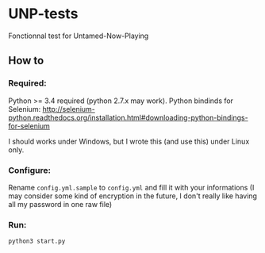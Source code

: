 # UNP-tests
Fonctionnal test for Untamed-Now-Playing

How to
--------------------------------------

### Required:
Python >= 3.4 required (python 2.7.x may work).
Python bindinds for Selenium: http://selenium-python.readthedocs.org/installation.html#downloading-python-bindings-for-selenium

I should works under Windows, but I wrote this (and use this) under Linux only.

### Configure:
Rename `config.yml.sample` to `config.yml` and fill it with your informations (I may consider some kind of encryption in the future, I don't really like having all my password in one raw file)

### Run:

    python3 start.py
